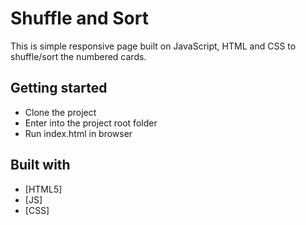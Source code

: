 # Shuffle and Sort

This is simple responsive page built on JavaScript, HTML and CSS to shuffle/sort the numbered cards.

## Getting started

- Clone the project
- Enter into the project root folder
- Run index.html in browser

## Built with

- [HTML5]
- [JS]
- [CSS]
